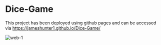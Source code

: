 # Dice-Game

This project has been deployed using github pages and can be accessed via https://jameshunter1.github.io/Dice-Game/




![web-1](https://user-images.githubusercontent.com/90528783/186223386-a4d130ad-a1b7-4b92-953f-d475e41fe068.jpg)
